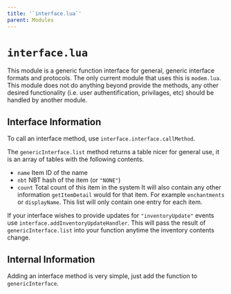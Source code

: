```yaml
---
title: '`interface.lua`'
parent: Modules
---
```

# `interface.lua`
This module is a generic function interface for general, generic interface formats and protocols. The only current module that uses this is `modem.lua`. This module does not do anything beyond provide the methods, any other desired functionality (i.e. user authentification, privilages, etc) should be handled by another module.

## Interface Information
To call an interface method, use `interface.interface.callMethod`.

The `genericInterface.list` method returns a table nicer for general use, it is an array of tables with the following contents.
* `name` Item ID of the name
* `nbt` NBT hash of the item (or `"NONE"`)
* `count` Total count of this item in the system
It will also contain any other information `getItemDetail` would for that item. For example `enchantments` or `displayName`. This list will only contain one entry for each item.

If your interface wishes to provide updates for `"inventoryUpdate"` events use `interface.addInventoryUpdateHandler`. This will pass the result of `genericInterface.list` into your function anytime the inventory contents change.

## Internal Information
Adding an interface method is very simple, just add the function to `genericInterface`.
